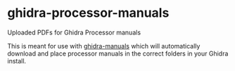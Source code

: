 # ghidra-processor-manuals
Uploaded PDFs for Ghidra Processor manuals

This is meant for use with [ghidra-manuals](https://github.com/meenmachine1/ghidra-manuals) which will automatically download and place processor manuals in the correct folders in your Ghidra install.
